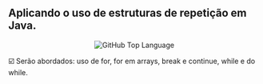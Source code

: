 ## Aplicando o uso de estruturas de repetição em Java.


 <p align="center">
       <img alt="GitHub Top Language" src="https://img.shields.io/github/languages/top/Marcelo-web/dio-java-condicionais" />
 </p>


 ☑️ Serão abordados: uso de for, for em arrays, break e continue, while e do while.